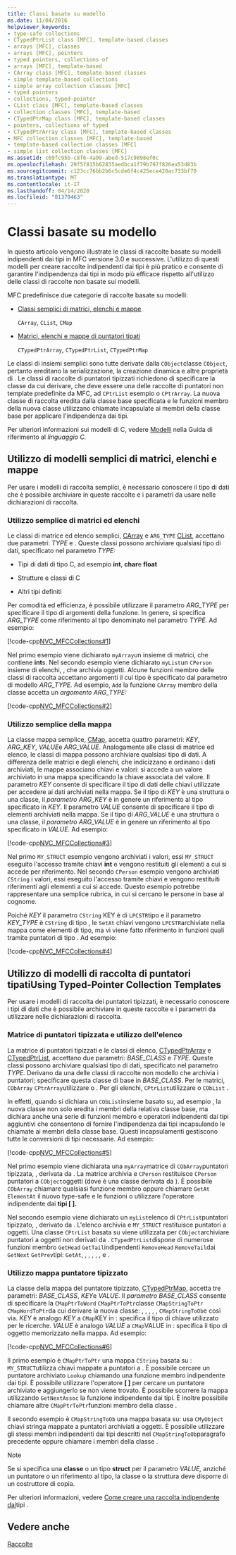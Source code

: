 ```yaml
---
title: Classi basate su modello
ms.date: 11/04/2016
helpviewer_keywords:
- type-safe collections
- CTypedPtrList class [MFC], template-based classes
- arrays [MFC], classes
- arrays [MFC], pointers
- typed pointers, collections of
- arrays [MFC], template-based
- CArray class [MFC], template-based classes
- simple template-based collections
- simple array collection classes [MFC]
- typed pointers
- collections, typed-pointer
- CList class [MFC], template-based classes
- collection classes [MFC], template-based
- CTypedPtrMap class [MFC], template-based classes
- pointers, collections of typed
- CTypedPtrArray class [MFC], template-based classes
- MFC collection classes [MFC], template-based
- template-based collection classes [MFC]
- simple list collection classes [MFC]
ms.assetid: c69fc95b-c8f6-4a99-abed-517c9898ef0c
ms.openlocfilehash: 29f5f815b62835aedbca1f79b797f826ea53d83b
ms.sourcegitcommit: c123cc76bb2b6c5cde6f4c425ece420ac733bf70
ms.translationtype: MT
ms.contentlocale: it-IT
ms.lasthandoff: 04/14/2020
ms.locfileid: "81370463"
---
```

# <a name="template-based-classes"></a>Classi basate su modello

In questo articolo vengono illustrate le classi di raccolte basate su modelli indipendenti dai tipi in MFC versione 3.0 e successive. L'utilizzo di questi modelli per creare raccolte indipendenti dai tipi è più pratico e consente di garantire l'indipendenza dai tipi in modo più efficace rispetto all'utilizzo delle classi di raccolte non basate sui modelli.

MFC predefinisce due categorie di raccolte basate su modelli:

- [Classi semplici di matrici, elenchi e mappe](#_core_using_simple_array.2c_.list.2c_.and_map_templates)

   `CArray`, `CList`, `CMap`

- [Matrici, elenchi e mappe di puntatori tipati](#_core_using_typed.2d.pointer_collection_templates)

   `CTypedPtrArray`, `CTypedPtrList`, `CTypedPtrMap`

Le classi di insiemi semplici sono tutte derivate dalla `CObject`classe `CObject`, pertanto ereditano la serializzazione, la creazione dinamica e altre proprietà di . Le classi di raccolte di puntatori tipizzati richiedono di specificare la classe da cui derivare, che deve essere una delle raccolte di puntatori non template predefinite da MFC, ad `CPtrList` esempio o `CPtrArray`. La nuova classe di raccolta eredita dalla classe base specificata e le funzioni membro della nuova classe utilizzano chiamate incapsulate ai membri della classe base per applicare l'indipendenza dai tipi.

Per ulteriori informazioni sui modelli di C, vedere [Modelli](../cpp/templates-cpp.md) nella Guida di riferimento al *linguaggio C.*

## <a name="using-simple-array-list-and-map-templates"></a><a name="_core_using_simple_array.2c_.list.2c_.and_map_templates"></a>Utilizzo di modelli semplici di matrici, elenchi e mappe

Per usare i modelli di raccolta semplici, è necessario conoscere il tipo di dati che è possibile archiviare in queste raccolte e i parametri da usare nelle dichiarazioni di raccolta.

### <a name="simple-array-and-list-usage"></a><a name="_core_simple_array_and_list_usage"></a>Utilizzo semplice di matrici ed elenchi

Le classi di matrice ed elenco semplici, [CArray](../mfc/reference/carray-class.md) e `ARG_TYPE` [CList](../mfc/reference/clist-class.md), accettano due parametri: *TYPE* e . Queste classi possono archiviare qualsiasi tipo di dati, specificato nel parametro *TYPE:*

- Tipi di dati di tipo C, ad esempio **int**, **char**e **float**

- Strutture e classi di C

- Altri tipi definiti

Per comodità ed efficienza, è possibile utilizzare il parametro *ARG_TYPE* per specificare il tipo di argomenti della funzione. In genere, si specifica *ARG_TYPE* come riferimento al tipo denominato nel parametro *TYPE.* Ad esempio:

[!code-cpp[NVC_MFCCollections#1](../mfc/codesnippet/cpp/template-based-classes_1.cpp)]

Nel primo esempio viene dichiarato `myArray`un insieme di matrici, che contiene **int**s. Nel secondo esempio viene dichiarato `myList`un `CPerson` insieme di elenchi, , che archivia oggetti. Alcune funzioni membro delle classi di raccolta accettano argomenti il cui tipo è specificato dal parametro di modello *ARG_TYPE.* Ad esempio, `Add` la funzione `CArray` membro della classe accetta un *argomento ARG_TYPE:*

[!code-cpp[NVC_MFCCollections#2](../mfc/codesnippet/cpp/template-based-classes_2.cpp)]

### <a name="simple-map-usage"></a><a name="_core_simple_map_usage"></a>Utilizzo semplice della mappa

La classe mappa semplice, [CMap](../mfc/reference/cmap-class.md), accetta quattro parametri: *KEY*, *ARG_KEY*, *VALUE*e *ARG_VALUE*. Analogamente alle classi di matrice ed elenco, le classi di mappa possono archiviare qualsiasi tipo di dati. A differenza delle matrici e degli elenchi, che indicizzano e ordinano i dati archiviati, le mappe associano chiavi e valori: si accede a un valore archiviato in una mappa specificando la chiave associata del valore. Il parametro *KEY* consente di specificare il tipo di dati delle chiavi utilizzate per accedere ai dati archiviati nella mappa. Se il tipo di *KEY* è una struttura o una classe, il *parametro ARG_KEY* è in genere un riferimento al tipo specificato in *KEY*. Il parametro *VALUE* consente di specificare il tipo di elementi archiviati nella mappa. Se il tipo di *ARG_VALUE* è una struttura o una classe, il *parametro ARG_VALUE* è in genere un riferimento al tipo specificato in *VALUE*. Ad esempio:

[!code-cpp[NVC_MFCCollections#3](../mfc/codesnippet/cpp/template-based-classes_3.cpp)]

Nel primo `MY_STRUCT` esempio vengono archiviati i valori, essi `MY_STRUCT` eseguito l'accesso tramite chiavi **int** e vengono restituiti gli elementi a cui si accede per riferimento. Nel secondo `CPerson` esempio vengono archiviati `CString` i valori, essi eseguito l'accesso tramite chiavi e vengono restituiti riferimenti agli elementi a cui si accede. Questo esempio potrebbe rappresentare una semplice rubrica, in cui si cercano le persone in base al cognome.

Poiché *KEY* il parametro `CString` KEY è di `LPCSTR`tipo e il parametro *KEY_TYPE* è `CString` di tipo , le `SetAt` chiavi vengono `LPCSTR`archiviate nella mappa come elementi di tipo, ma vi viene fatto riferimento in funzioni quali tramite puntatori di tipo . Ad esempio:

[!code-cpp[NVC_MFCCollections#4](../mfc/codesnippet/cpp/template-based-classes_4.cpp)]

## <a name="using-typed-pointer-collection-templates"></a><a name="_core_using_typed.2d.pointer_collection_templates"></a>Utilizzo di modelli di raccolta di puntatori tipatiUsing Typed-Pointer Collection Templates

Per usare i modelli di raccolta dei puntatori tipizzati, è necessario conoscere i tipi di dati che è possibile archiviare in queste raccolte e i parametri da utilizzare nelle dichiarazioni di raccolta.

### <a name="typed-pointer-array-and-list-usage"></a><a name="_core_typed.2d.pointer_array_and_list_usage"></a>Matrice di puntatori tipizzata e utilizzo dell'elenco

La matrice di puntatori tipizzati e le classi di elenco, [CTypedPtrArray](../mfc/reference/ctypedptrarray-class.md) e [CTypedPtrList](../mfc/reference/ctypedptrlist-class.md), accettano due parametri: *BASE_CLASS* e *TYPE*. Queste classi possono archiviare qualsiasi tipo di dati, specificato nel parametro *TYPE.* Derivano da una delle classi di raccolte non modello che archivia i puntatori; specificare questa classe di base in *BASE_CLASS*. Per le matrici, `CObArray` `CPtrArray`utilizzare o . Per gli elenchi, `CPtrList`utilizzare o `CObList` .

In effetti, quando si dichiara un `CObList`insieme basato su, ad esempio , la nuova classe non solo eredita i membri della relativa classe base, ma dichiara anche una serie di funzioni membro e operatori indipendenti dai tipi aggiuntivi che consentono di fornire l'indipendenza dai tipi incapsulando le chiamate ai membri della classe base. Questi incapsulamenti gestiscono tutte le conversioni di tipi necessarie. Ad esempio:

[!code-cpp[NVC_MFCCollections#5](../mfc/codesnippet/cpp/template-based-classes_5.cpp)]

Nel primo esempio viene dichiarata una `myArray`matrice di `CObArray`puntatori tipizzata, , derivata da . La matrice archivia e `CPerson` restituisce `CPerson` puntatori a `CObject`oggetti (dove è una classe derivata da ). È possibile `CObArray` chiamare qualsiasi funzione membro oppure chiamare `GetAt` `ElementAt` il nuovo type-safe e le funzioni o utilizzare l'operatore indipendente dai **tipi [ ].**

Nel secondo esempio viene dichiarato un `myList`elenco di `CPtrList`puntatori tipizzato, , derivato da . L'elenco archivia e `MY_STRUCT` restituisce puntatori a oggetti. Una classe `CPtrList` basata su viene utilizzata per `CObject`archiviare puntatori a oggetti non derivati da . `CTypedPtrList`dispone di numerose funzioni membro `GetHead` `GetTail`indipendenti `RemoveHead` `RemoveTail`dai `GetNext` `GetPrev`tipi: `GetAt`, , , , , , e .

### <a name="typed-pointer-map-usage"></a><a name="_core_typed.2d.pointer_map_usage"></a>Utilizzo mappa puntatore tipizzato

La classe della mappa del puntatore tipizzato, [CTypedPtrMap](../mfc/reference/ctypedptrmap-class.md), accetta tre parametri: *BASE_CLASS*, *KEY*e *VALUE*. Il *parametro BASE_CLASS* consente di specificare la `CMapPtrToWord` `CMapPtrToPtr`classe `CMapStringToPtr` `CMapWordToPtr`da cui derivare la nuova classe: , , , , , `CMapStringToOb`e così via. *KEY* è analogo *KEY* a `CMap`KEY in : specifica il tipo di chiave utilizzato per le ricerche. *VALUE* è analogo *VALUE* a `CMap`VALUE in : specifica il tipo di oggetto memorizzato nella mappa. Ad esempio:

[!code-cpp[NVC_MFCCollections#6](../mfc/codesnippet/cpp/template-based-classes_6.cpp)]

Il primo esempio è `CMapPtrToPtr` una mappa `CString` basata su : `MY_STRUCT`utilizza chiavi mappate a puntatori a . È possibile cercare un puntatore archiviato `Lookup` chiamando una funzione membro indipendente dai tipi. È possibile utilizzare l'operatore **[ ]** per cercare un puntatore archiviato e aggiungerlo se non viene trovato. È possibile scorrere la mappa utilizzando `GetNextAssoc` la funzione indipendente dai tipi. È inoltre possibile chiamare altre `CMapPtrToPtr`funzioni membro della classe .

Il secondo esempio è `CMapStringToOb` una mappa basata su: usa `CMyObject` chiavi stringa mappate a puntatori archiviati a oggetti. È possibile utilizzare gli stessi membri indipendenti dai tipi descritti nel `CMapStringToOb`paragrafo precedente oppure chiamare i membri della classe .

> [!NOTE]
> Se si specifica una **classe** o un tipo **struct** per il parametro *VALUE,* anziché un puntatore o un riferimento al tipo, la classe o la struttura deve disporre di un costruttore di copia.

Per ulteriori informazioni, vedere [Come creare una raccolta indipendente dai](../mfc/how-to-make-a-type-safe-collection.md)tipi .

## <a name="see-also"></a>Vedere anche

[Raccolte](../mfc/collections.md)

